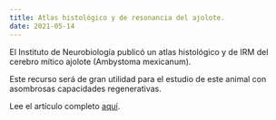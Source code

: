 ```yaml
---
title: Atlas histológico y de resonancia del ajolote.
date: 2021-05-14
---
```


El Instituto de Neurobiología publicó un atlas histológico y de IRM del cerebro mítico ajolote (Ambystoma mexicanum).

<!--more-->

Este recurso será de gran utilidad para el estudio de este animal con asombrosas capacidades regenerativas.

Lee el artículo completo [aquí](https://www.nature.com/articles/s41598-021-89357-3).